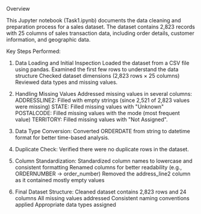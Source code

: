 Overview

This Jupyter notebook (Task1.ipynb) documents the data cleaning and preparation process for a sales dataset. 
The dataset contains 2,823 records with 25 columns of sales transaction data, including order details, customer information, and geographic data.

Key Steps Performed:

1. Data Loading and Initial Inspection Loaded the dataset from a CSV file using pandas.
Examined the first few rows to understand the data structure
Checked dataset dimensions (2,823 rows × 25 columns)
Reviewed data types and missing values.

2. Handling Missing Values
Addressed missing values in several columns:
ADDRESSLINE2: Filled with empty strings (since 2,521 of 2,823 values were missing)
STATE: Filled missing values with "Unknown"
POSTALCODE: Filled missing values with the mode (most frequent value)
TERRITORY: Filled missing values with "Not Assigned".


3. Data Type Conversion:
Converted ORDERDATE from string to datetime format for better time-based analysis.

4. Duplicate Check:
Verified there were no duplicate rows in the dataset.

5. Column Standardization:
Standardized column names to lowercase and consistent formatting
Renamed columns for better readability (e.g., ORDERNUMBER → order_number)
Removed the address_line2 column as it contained mostly empty values

6. Final Dataset Structure:
Cleaned dataset contains 2,823 rows and 24 columns
All missing values addressed
Consistent naming conventions applied
Appropriate data types assigned



















